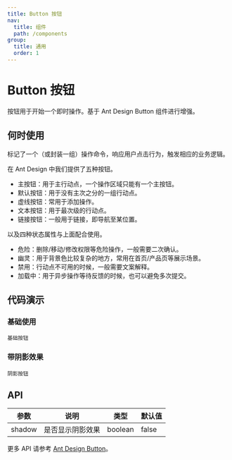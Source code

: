```yaml
---
title: Button 按钮
nav:
  title: 组件
  path: /components
group:
  title: 通用
  order: 1
---
```


# Button 按钮

按钮用于开始一个即时操作。基于 Ant Design Button 组件进行增强。

## 何时使用

标记了一个（或封装一组）操作命令，响应用户点击行为，触发相应的业务逻辑。

在 Ant Design 中我们提供了五种按钮。

- 主按钮：用于主行动点，一个操作区域只能有一个主按钮。
- 默认按钮：用于没有主次之分的一组行动点。
- 虚线按钮：常用于添加操作。
- 文本按钮：用于最次级的行动点。
- 链接按钮：一般用于链接，即导航至某位置。

以及四种状态属性与上面配合使用。

- 危险：删除/移动/修改权限等危险操作，一般需要二次确认。
- 幽灵：用于背景色比较复杂的地方，常用在首页/产品页等展示场景。
- 禁用：行动点不可用的时候，一般需要文案解释。
- 加载中：用于异步操作等待反馈的时候，也可以避免多次提交。

## 代码演示

### 基础使用

<code src="./demos/basic.tsx">基础按钮</code>

### 带阴影效果

<code src="./demos/shadow.tsx">阴影按钮</code>

## API

| 参数 | 说明 | 类型 | 默认值 |
| --- | --- | --- | --- |
| shadow | 是否显示阴影效果 | boolean | false |

更多 API 请参考 [Ant Design Button](https://ant.design/components/button-cn#api)。